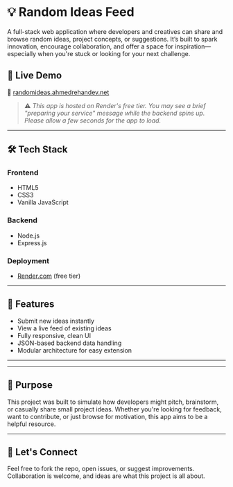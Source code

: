 # 💡 Random Ideas Feed

A full-stack web application where developers and creatives can share and browse random ideas, project concepts, or suggestions. It’s built to spark innovation, encourage collaboration, and offer a space for inspiration—especially when you're stuck or looking for your next challenge.

## 🚀 Live Demo

🔗 [randomideas.ahmedrehandev.net
](https://randomideas.ahmedrehandev.net)

> ⚠️ _This app is hosted on Render's free tier. You may see a brief "preparing your service" message while the backend spins up. Please allow a few seconds for the app to load._

---

## 🛠️ Tech Stack

### Frontend

- HTML5
- CSS3
- Vanilla JavaScript

### Backend

- Node.js
- Express.js

### Deployment

- [Render.com](https://render.com) (free tier)

---

## 📌 Features

- Submit new ideas instantly
- View a live feed of existing ideas
- Fully responsive, clean UI
- JSON-based backend data handling
- Modular architecture for easy extension

---

---

## 💬 Purpose

This project was built to simulate how developers might pitch, brainstorm, or casually share small project ideas. Whether you're looking for feedback, want to contribute, or just browse for motivation, this app aims to be a helpful resource.

---

## 🤝 Let's Connect

Feel free to fork the repo, open issues, or suggest improvements. Collaboration is welcome, and ideas are what this project is all about.
